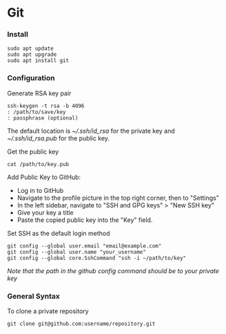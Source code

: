 
# Git 

### Install 

    sudo apt update
    sudo apt upgrade
    sudo apt install git

### Configuration

Generate RSA key pair

    ssh-keygen -t rsa -b 4096 
    : /path/to/save/key
    : passphrase (optional)

The default location is *~/.ssh/id_rsa* for the private key and *~/.ssh/id_rsa.pub* for the public key.

Get the public key 

    cat /path/to/key.pub

Add Public Key to GitHub:

- Log in to GitHub
- Navigate to the profile picture in the top right corner, then to "Settings"
- In the left sidebar, navigate to "SSH and GPG keys" > "New SSH key"
- Give your key a title
- Paste the copied public key into the "Key" field.

Set SSH as the default login method

    git config --global user.email "email@example.com"
    git config --global user.name "your_username" 
    git config --global core.SshCommand "ssh -i ~/path/to/key"

*Note that the path in the github config command should be to your private key*

### General Syntax 

To clone a private repository 

    git clone git@github.com:username/repository.git
